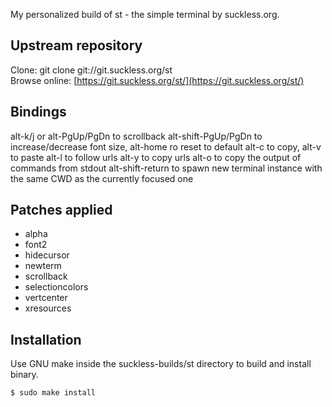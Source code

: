 My personalized build of st - the simple terminal by suckless.org.

## Upstream repository
Clone: git clone git://git.suckless.org/st  
Browse online: [https://git.suckless.org/st/](https://git.suckless.org/st/)

## Bindings
alt-k/j or alt-PgUp/PgDn to scrollback
alt-shift-PgUp/PgDn to increase/decrease font size, alt-home ro reset to default
alt-c to copy, alt-v to paste
alt-l to follow urls
alt-y to copy urls
alt-o to copy the output of commands from stdout
alt-shift-return to spawn new terminal instance with the same CWD as the currently focused one

## Patches applied
- alpha
- font2
- hidecursor
- newterm
- scrollback
- selectioncolors
- vertcenter
- xresources

## Installation
Use GNU make inside the suckless-builds/st directory to build and install binary.
```
$ sudo make install
```
